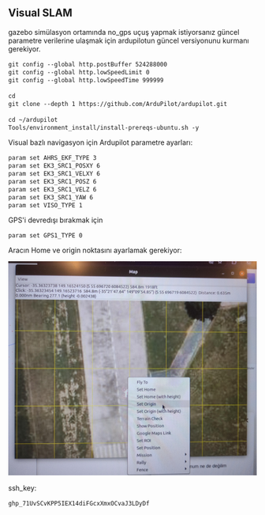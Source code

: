 ## Visual SLAM
gazebo simülasyon ortamında no_gps uçuş yapmak istiyorsanız güncel parametre verilerine ulaşmak için ardupilotun güncel versiyonunu kurmanı gerekiyor.
```
git config --global http.postBuffer 524288000
git config --global http.lowSpeedLimit 0
git config --global http.lowSpeedTime 999999

cd
git clone --depth 1 https://github.com/ArduPilot/ardupilot.git

cd ~/ardupilot
Tools/environment_install/install-prereqs-ubuntu.sh -y
```
Visual bazlı navigasyon için Ardupilot parametre ayarları:
```
param set AHRS_EKF_TYPE 3
param set EK3_SRC1_POSXY 6
param set EK3_SRC1_VELXY 6
param set EK3_SRC1_POSZ 6
param set EK3_SRC1_VELZ 6 
param set EK3_SRC1_YAW 6
param set VISO_TYPE 1
```
GPS'i devredışı bırakmak için
```
param set GPS1_TYPE 0
```

Aracın Home ve origin noktasını ayarlamak gerekiyor:

![Home](home.jpeg)


ssh_key:
```
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
```

